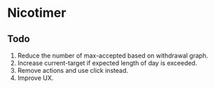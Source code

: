 Nicotimer
=========

Todo
----

1. Reduce the number of max-accepted based on withdrawal graph.
2. Increase current-target if expected length of day is exceeded. 
3. Remove actions and use click instead.
4. Improve UX.

